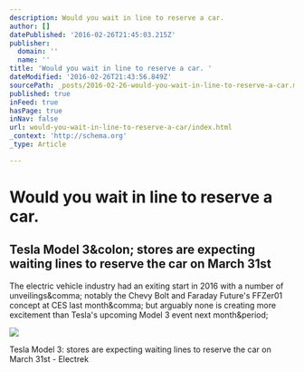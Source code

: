 ```yaml
---
description: Would you wait in line to reserve a car.
author: []
datePublished: '2016-02-26T21:45:03.215Z'
publisher:
  domain: ''
  name: ''
title: 'Would you wait in line to reserve a car. '
dateModified: '2016-02-26T21:43:56.849Z'
sourcePath: _posts/2016-02-26-would-you-wait-in-line-to-reserve-a-car.md
published: true
inFeed: true
hasPage: true
inNav: false
url: would-you-wait-in-line-to-reserve-a-car/index.html
_context: 'http://schema.org'
_type: Article

---
```

# Would you wait in line to reserve a car. 

<article style=""><h1>Tesla Model 3&amp;colon; stores are expecting waiting lines to reserve the car on March 31st</h1><p>The electric vehicle industry had an exiting start in 2016 with a number of unveilings&amp;comma; notably the Chevy Bolt and Faraday Future's FFZer01 concept at CES last month&amp;comma; but arguably none is creating more excitement than Tesla's upcoming Model 3 event next month&amp;period;</p><img src="https://electrek.files.wordpress.com/2016/01/tesla-model-3-e1454178793630.png?w=1600&amp;h=1000" /></article>

Tesla Model 3: stores are expecting waiting lines to reserve the car on March 31st - Electrek